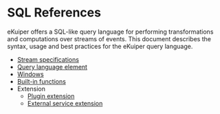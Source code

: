 # SQL References

eKuiper offers a SQL-like query language for performing transformations and computations over streams of events. This document describes the syntax, usage and best practices for the eKuiper query language.

- [Stream specifications](streams.md)
- [Query language element](query_language_elements.md)
- [Windows](windows.md)
- [Built-in functions](./functions/overview.md)
- Extension
  - [Plugin extension](../extension/overview.md)
  - [External service extension](../extension/external/external_func.md)
